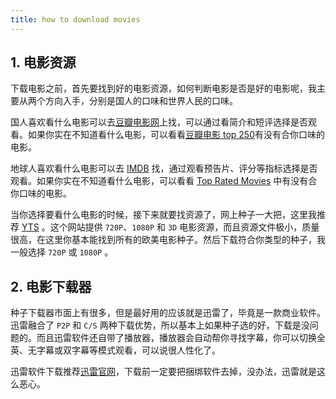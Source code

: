 ```yaml
---
title: how to download movies
---
```


## 1. 电影资源

下载电影之前，首先要找到好的电影资源，如何判断电影是否是好的电影呢，我主要从两个方向入手，分别是国人的口味和世界人民的口味。

国人喜欢看什么电影可以去[豆瓣电影网](https://movie.douban.com/)上找，可以通过看简介和短评选择是否观看。如果你实在不知道看什么电影，可以看看[豆瓣电影 top 250](https://movie.douban.com/top250)有没有合你口味的电影。

地球人喜欢看什么电影可以去 [IMDB](https://www.imdb.com/) 找，通过观看预告片、评分等指标选择是否观看。如果你实在不知道看什么电影，可以看看 [Top Rated Movies](https://www.imdb.com/chart/top) 中有没有合你口味的电影。

当你选择要看什么电影的时候，接下来就要找资源了，网上种子一大把，这里我推荐 [YTS](https://yts.lt) 。这个网站提供 `720P`、`1080P` 和 `3D` 电影资源，而且资源文件极小，质量很高，在这里你基本能找到所有的欧美电影种子。然后下载符合你类型的种子，我一般选择 `720P` 或 `1080P` 。

## 2. 电影下载器

种子下载器市面上有很多，但是最好用的应该就是迅雷了，毕竟是一款商业软件。迅雷融合了 `P2P` 和 `C/S` 两种下载优势，所以基本上如果种子选的好，下载是没问题的。而且迅雷软件还自带了播放器，播放器会自动帮你寻找字幕，你可以切换全英、无字幕或双字幕等模式观看，可以说很人性化了。

迅雷软件下载推荐[迅雷官网](https://www.xunlei.com/)，下载前一定要把捆绑软件去掉，没办法，迅雷就是这么恶心。